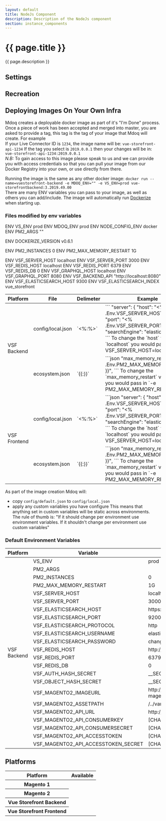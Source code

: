 ```yaml
---
layout: default
title: NodeJs Component
description: Description of the NodeJs component
section: instance_components
---
```


# {{ page.title }}
{{ page.description }}

## Settings

## Recreation

## Deploying Images On Your Own Infra
Mdoq creates a deployable docker image as part of it's "I'm Done" process. Once a piece of work has been 
accepted and merged into master, you are asked to provide a tag, this tag is the tag of your image that Mdoq
will create.
For example   
If your Live Connector ID is `1234`, the image name will be: `vue-storefront-api-1234`
If the tag you select is `2019.0.0.1` then your changes will be in: `vue-storefront-api-1234:2019.0.0.1`    
_N.B:_ To gain access to this image please speak to us and we can provide you with access credentials so that
you can pull your image from our Docker Registry into your own, or use directly from there.
  
Running the image is the same as any other docker image:
`docker run --name=vuestorefront-backend -e MDOQ_ENV="" -e VS_ENV=prod vue-storefrontbackend:3.2019.49.00`  
There are many ENV variables you can pass to your image, as well as others you can add/include. 
The image will automatically run [Dockerize](https://github.com/jwilder/dockerize) when starting up.
  
### Files modified by env variables
ENV VS_ENV prod
ENV MDOQ_ENV prod
ENV NODE_CONFIG_ENV docker
ENV PM2_ARGS ""

ENV DOCKERIZE_VERSION v0.6.1

ENV PM2_INSTANCES 0
ENV PM2_MAX_MEMORY_RESTART 1G

ENV VSF_SERVER_HOST localhost
ENV VSF_SERVER_PORT 3000
ENV VSF_REDIS_HOST localhost
ENV VSF_REDIS_PORT 6379
ENV VSF_REDIS_DB 0
ENV VSF_GRAPHQL_HOST localhost
ENV VSF_GRAPHQL_PORT 8080
ENV VSF_BACKEND_API "http://localhost:8080"
ENV VSF_ELASTICSEARCH_HOST 9300
ENV VSF_ELASTICSEARCH_INDEX vue_storefront

<table class="table env-effected-files">
    <thead class="thead-dark">
    <tr>
        <th scope="col">Platform</th>
        <th scope="col">File</th>
        <th scope="col">Delimeter</th>
        <th scope="col">Example</th>
    </tr>
    </thead>
    <tbody>
    <tr>
        <td rowspan="2">VSF Backend</td>
        <td>config/local.json</td>
        <td>`<%:%>`</td>
<td>```
"server": {
    "host": "<% .Env.VSF_SERVER_HOST %>",
    "port": "<% .Env.VSF_SERVER_PORT %>",
    "searchEngine": "elasticsearch"
},
```  
To change the `host` value to `localhost` you would pass in `-e VSF_SERVER_HOST=localhost`</td>
</tr>
    <tr>
        <td>ecosystem.json</td>
        <td>`{{:}}`</td>
        <td>```json
        "max_memory_restart": "{{ .Env.PM2_MAX_MEMORY_RESTART }}",
        ```  
        To change the `max_memory_restart` value to `1G` you would pass in `-e PM2_MAX_MEMORY_RESTART=1G`</td>
    </tr>
    <tr>
        <td rowspan="2">VSF Frontend</td>
        <td>config/local.json</td>
        <td>`<%:%>`</td>
        <td>```json
        "server": {
                "host": "<% .Env.VSF_SERVER_HOST %>",
                "port": "<% .Env.VSF_SERVER_PORT %>",
                "searchEngine": "elasticsearch"
            },
        ```  
        To change the `host` value to `localhost` you would pass in `-e VSF_SERVER_HOST=localhost`</td>
    </tr>
    <tr>
        <td>ecosystem.json</td>
        <td>`{{:}}`</td>
        <td>```json
        "max_memory_restart": "{{ .Env.PM2_MAX_MEMORY_RESTART }}",
        ```  
        To change the `max_memory_restart` value to `1G` you would pass in `-e PM2_MAX_MEMORY_RESTART=1G`</td>
    </tr>
</table>
  
As part of the image creation Mdoq will:
- copy `config/default.json` to `config/local.json`
- apply any custom variables you have configure
This means that anything set in custom variables will be static across environments.  
The rule of thumb is: "If it should change per environment use environment variables. If it shouldn't change per environment use custom variables" 

### Default Environment Variables
<table class="table default-env-variables">
    <thead class="thead-dark">
    <tr>
        <th scope="col">Platform</th>
        <th scope="col">Variable</th>
        <th scope="col">Default Vaule</th>
    </tr>
    </thead>
    <tbody>
    <tr>
        <td rowspan="23">VSF Backend</td>
        <td>VS_ENV</td>
        <td>prod</td>
    </tr>
    <tr>
        <td>PM2_ARGS</td>
        <td></td>
    </tr>
    <tr>
        <td>PM2_INSTANCES</td>
        <td>0</td>
    </tr>
    <tr>
        <td>PM2_MAX_MEMORY_RESTART</td>
        <td>1G</td>
    </tr>
    <tr>
        <td>VSF_SERVER_HOST</td>
        <td>localhost</td>
    </tr>
    <tr>
        <td>VSF_SERVER_PORT</td>
        <td>3000</td>
    </tr>
    <tr>
        <td>VSF_ELASTICSEARCH_HOST</td>
        <td>https://127.0.0.1/api/catalog</td>
    </tr>
    <tr>
        <td>VSF_ELASTICSEARCH_PORT</td>
        <td>9200</td>
    </tr>
    <tr>
        <td>VSF_ELASTICSEARCH_PROTOCOL</td>
        <td>http</td>
    </tr>
    <tr>
        <td>VSF_ELASTICSEARCH_USERNAME</td>
        <td>elastic</td>
    </tr>
    <tr>
        <td>VSF_ELASTICSEARCH_PASSWORD</td>
        <td>changeme</td>
    </tr>
    <tr>
        <td>VSF_REDIS_HOST</td>
        <td>http://127.0.0.1</td>
    </tr>
    <tr>
        <td>VSF_REDIS_PORT</td>
        <td>6379</td>
    </tr>
    <tr>
        <td>VSF_REDIS_DB</td>
        <td>0</td>
    </tr>
    <tr>
        <td>VSF_AUTH_HASH_SECRET</td>
        <td>__SECRET_CHANGE_ME__</td>
    </tr>
    <tr>
        <td>VSF_OBJECT_HASH_SECRET</td>
        <td>__SECRET_CHANGE_ME__</td>
    </tr>
    <tr>
        <td>VSF_MAGENTO2_IMAGEURL</td>
        <td>http://demo-magento2.vuestorefront.io/media/catalog/product</td>
    </tr>
    <tr>
        <td>VSF_MAGENTO2_ASSETPATH</td>
        <td>/../var/magento2-sample-data/pub/media</td>
    </tr>
    <tr>
        <td>VSF_MAGENTO2_API_URL</td>
        <td>http://demo-magento2.vuestorefront.io/rest</td>
    </tr>
    <tr>
        <td>VSF_MAGENTO2_API_CONSUMERKEY</td>
        <td>[CHANGE ME]</td>
    </tr>
    <tr>
        <td>VSF_MAGENTO2_API_CONSUMERSECRET</td>
        <td>[CHANGE ME]</td>
    </tr>
    <tr>
        <td>VSF_MAGENTO2_API_ACCESSTOKEN</td>
        <td>[CHANGE ME]</td>
    </tr>
    <tr>
        <td>VSF_MAGENTO2_API_ACCESSTOKEN_SECRET</td>
        <td>[CHANGE ME]</td>
    </tr>
</table>


## Platforms
<table class="table platforms">
    <thead class="thead-dark">
    <tr>
        <th scope="col">Platform</th>
        <th scope="col">Available</th>
    </tr>
    </thead>
    <tbody>
    <tr>
        <th scope="row">Magento 1</th>
        <td></td>
    </tr>
    <tr>
        <th scope="row">Magento 2</th>
        <td></td>
    </tr>
    <tr>
        <th scope="row">Vue Storefront Backend</th>
        <td class="ticked"></td>
    </tr>
    <tr>
        <th scope="row">Vue Storefront Frontend</th>
        <td class="ticked"></td>
    </tr>
    </tbody>
</table>